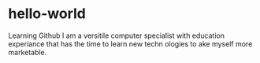 # hello-world
Learning Github
I am a versitile computer specialist with education experiance that has the time to learn new techn ologies to ake myself more marketable.
